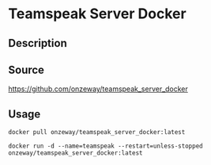# Teamspeak Server Docker

## Description

## Source
https://github.com/onzeway/teamspeak_server_docker

## Usage
```
docker pull onzeway/teamspeak_server_docker:latest
```

```
docker run -d --name=teamspeak --restart=unless-stopped onzeway/teamspeak_server_docker:latest
```

